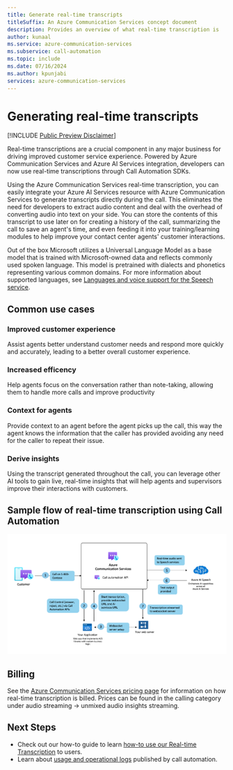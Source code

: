 ```yaml
---
title: Generate real-time transcripts
titleSuffix: An Azure Communication Services concept document
description: Provides an overview of what real-time transcription is
author: kunaal
ms.service: azure-communication-services
ms.subservice: call-automation
ms.topic: include
ms.date: 07/16/2024
ms.author: kpunjabi
services: azure-communication-services
---
```


# Generating real-time transcripts
[!INCLUDE [Public Preview Disclaimer](../../includes/public-preview-include-document.md)]

Real-time transcriptions are a crucial component in any major business for driving improved customer service experience. Powered by Azure Communication Services and Azure AI Services integration, developers can now use real-time transcriptions through Call Automation SDKs. 

Using the Azure Communication Services real-time transcription, you can easily integrate your Azure AI Services resource with Azure Communication Services to generate transcripts directly during the call. This eliminates the need for developers to extract audio content and deal with the overhead of converting audio into text on your side. You can store the contents of this transcript to use later on for creating a history of the call, summarizing the call to save an agent's time, and even feeding it into your training/learning modules to help improve your contact center agents' customer interactions.

Out of the box Microsoft utilizes a Universal Language Model as a base model that is trained with Microsoft-owned data and reflects commonly used spoken language. This model is pretrained with dialects and phonetics representing various common domains. For more information about supported languages, see [Languages and voice support for the Speech service](/azure/ai-services/speech-service/language-support).

## Common use cases

### Improved customer experience
Assist agents better understand customer needs and respond more quickly and accurately, leading to a better overall customer experience.

### Increased efficency 
Help agents focus on the conversation rather than note-taking, allowing them to handle more calls and improve productivity

### Context for agents
Provide context to an agent before the agent picks up the call, this way the agent knows the information that the caller has provided avoiding any need for the caller to repeat their issue.

### Derive insights
Using the transcript generated throughout the call, you can leverage other AI tools to gain live, real-time insights that will help agents and supervisors improve their interactions with customers.

## Sample flow of real-time transcription using Call Automation
![Diagram of real-time transcription flow.](./media/transcription.png)

## Billing
See the [Azure Communication Services pricing page](https://azure.microsoft.com/pricing/details/communication-services/?msockid=3b3359f3828f6cfe30994a9483c76d50) for information on how real-time transcription is billed.  Prices can be found in the calling category under audio streaming -> unmixed audio insights streaming.

## Next Steps
- Check out our how-to guide to learn [how-to use our Real-time Transcription](../../how-tos/call-automation/real-time-transcription-tutorial.md) to users.
- Learn about [usage and operational logs](../analytics/logs/call-automation-logs.md) published by call automation.

